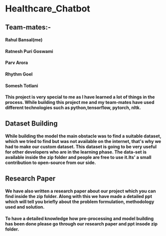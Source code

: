# Healthcare_Chatbot
## Team-mates:-
#### Rahul Bansal(me)
#### Ratnesh Puri Goswami
#### Parv Arora
#### Rhythm Goel
#### Somesh Totlani

#### This project is very special to me as I have learned a lot of things in the process. While building this project me and my team-mates have used different technologies such as python,tensorflow, pytorch, nltk.

## Dataset Building
#### While building the model the main obstacle was to find a suitable dataset, which we tried to find but was not available on the internet, that's why we had to make our custom dataset. This dataset is going to be very useful for other developers who are in the learning phase. The data-set is available inside the zip folder and people are free to use it.Its' a small contribution to open-source from our side.

## Research Paper
#### We have also written a research paper about our project which you can find inside the zip folder. Along with this we have made a detailed ppt which will tell you briefly about the problem formulation, methodology used and solution. 

#### To have a detailed knowledge how pre-processing and model building has been done please go through our research paper and ppt insode zip folder.
